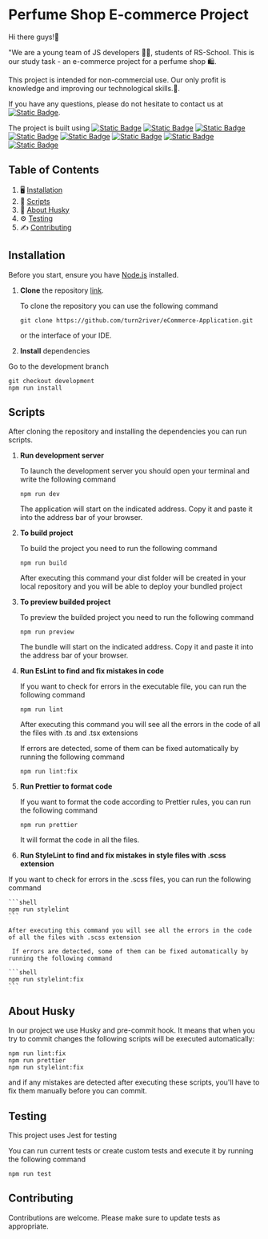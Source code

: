 # Perfume Shop E-commerce Project

Hi there guys!👋

"We are a young team of JS developers 👨‍💻, students of RS-School.
This is our study task - an e-commerce project for a perfume shop 🛍️.

This project is intended for non-commercial use. Our only profit is knowledge and improving our technological skills.🚸.

If you have any questions, please do not hesitate to contact us at
[![Static Badge](https://img.shields.io/badge/contact_us-blue?style=plastic)](fake@example.com).

The project is built using
[![Static Badge](https://img.shields.io/badge/React-v.18.2.0-blue?style=plastic&logo=react&logoColor=white)](https://www.npmjs.com/package/react)
[![Static Badge](https://img.shields.io/badge/Vite-v.4.4.5-orange?style=plastic&logo=vite&logoColor=white)](https://vitejs.dev/)
[![Static Badge](https://img.shields.io/badge/TypeScript-v.5.0.2-blue?style=plastic&logo=typescript&logoColor=white)](https://www.typescriptlang.org/)
[![Static Badge](https://img.shields.io/badge/ESLint-v.8.45.0-orange?style=plastic&logo=eslint&logoColor=white)](https://www.npmjs.com/package/eslint)
[![Static Badge](https://img.shields.io/badge/Jest-v.29.6.2-blue?style=plastic&logo=jest&logoColor=white)](https://www.npmjs.com/package/jest)
[![Static Badge](https://img.shields.io/badge/StyleLint-v.15.10.2-orange?style=plastic&logo=stylelint&logoColor=white)](https://www.npmjs.com/package/stylelint)
[![Static Badge](https://img.shields.io/badge/Husky-v.8.0.3-blue?style=plastic&logo=husky&logoColor=white)](https://www.npmjs.com/package/husky)
[![Static Badge](https://img.shields.io/badge/Sass-preprocessor-orange?style=plastic&logo=sass&logoColor=white)](https://sass-lang.com/)

## Table of Contents

1. 🖥️ [Installation](#installation)
2. 🤖 [Scripts](#scripts)
3. 🐶 [About Husky](#about-husky)
4. ⚙️ [Testing](#testing)
5. ✍️ [Contributing](#contributing)

## Installation

Before you start, ensure you have [Node.js](https://nodejs.org/en/download/) installed.

1. **Clone** the repository [link](https://github.com/turn2river/eCommerce-Application.git).

   To clone the repository you can use the following command

   ```shell
   git clone https://github.com/turn2river/eCommerce-Application.git
   ```

   or the interface of your IDE.

2. **Install** dependencies

Go to the development branch

   ```shell
   git checkout development
   npm run install
   ```

## Scripts

After cloning the repository and installing the dependencies you can run scripts.

1.  **Run development server**

    To launch the development server you should open your terminal and write the following command

    ```shell
    npm run dev
    ```

    The application will start on the indicated address. Copy it and paste it into the address bar of your browser.

2.  **To build project**

    To build the project you need to run the following command

    ```shell
    npm run build
    ```

    After executing this command your dist folder will be created in your local repository and you will be able to deploy your bundled project

3.  **To preview builded project**

    To preview the builded project you need to run the following command

    ```shell
    npm run preview
    ```

    The bundle will start on the indicated address. Copy it and paste it into the address bar of your browser.

4.  **Run EsLint to find and fix mistakes in code**

    If you want to check for errors in the executable file, you can run the following command

    ```shell
    npm run lint
    ```

    After executing this command you will see all the errors in the code of all the files with .ts and .tsx extensions

    If errors are detected, some of them can be fixed automatically by running the following command

    ```shell
    npm run lint:fix
    ```

5.  **Run Prettier to format code**

    If you want to format the code according to Prettier rules, you can run the following command

    ```shell
    npm run prettier
    ```

    It will format the code in all the files.

6.  **Run StyleLint to find and fix mistakes in style files with .scss extension**

If you want to check for errors in the .scss files, you can run the following command

    ```shell
    npm run stylelint
    ```

    After executing this command you will see all the errors in the code of all the files with .scss extension

     If errors are detected, some of them can be fixed automatically by running the following command

    ```shell
    npm run stylelint:fix
    ```

## About Husky

In our project we use Husky and pre-commit hook. It means that when you try to commit changes the following scripts will be executed automatically:

```shell
npm run lint:fix
npm run prettier
npm run stylelint:fix
```

and if any mistakes are detected after executing these scripts, you'll have to fix them manually before you can commit.

## Testing

This project uses Jest for testing

You can run current tests or create custom tests and execute it by running the following command

```shell
npm run test
```

## Contributing

Contributions are welcome. Please make sure to update tests as appropriate.
